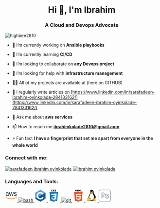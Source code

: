 <h1 align="center">Hi 👋, I'm Ibrahim</h1>
<h3 align="center">A Cloud and Devops Advocate</h3>

<p align="left"> <img src="https://komarev.com/ghpvc/?username=highbee2810&label=Profile%20views&color=0e75b6&style=flat" alt="highbee2810" /> </p>

- 🔭 I’m currently working on **Ansible playbooks**

- 🌱 I’m currently learning **CI/CD**

- 👯 I’m looking to collaborate on **any Devops project**

- 🤝 I’m looking for help with **infrastructure management**

- 👨‍💻 All of my projects are available at (here on GITHUB)

- 📝 I regularly write articles on [https://www.linkedin.com/in/sarafadeen-ibrahim-oyinkolade-284133162/](https://www.linkedin.com/in/sarafadeen-ibrahim-oyinkolade-284133162/)

- 💬 Ask me about **aws services**

- 📫 How to reach me **ibrahimkolade2810@gmail.com**

- ⚡ Fun fact **I have a fingerprint that set me apart from everyone in the whole world**

<h3 align="left">Connect with me:</h3>
<p align="left">
<a href="https://linkedin.com/in/sarafadeen ibrahim oyinkolade" target="blank"><img align="center" src="https://raw.githubusercontent.com/rahuldkjain/github-profile-readme-generator/master/src/images/icons/Social/linked-in-alt.svg" alt="sarafadeen ibrahim oyinkolade" height="30" width="40" /></a>
<a href="https://fb.com/ibrahim oyinkolade" target="blank"><img align="center" src="https://raw.githubusercontent.com/rahuldkjain/github-profile-readme-generator/master/src/images/icons/Social/facebook.svg" alt="ibrahim oyinkolade" height="30" width="40" /></a>
</p>

<h3 align="left">Languages and Tools:</h3>
<p align="left"> <a href="https://aws.amazon.com" target="_blank" rel="noreferrer"> <img src="https://raw.githubusercontent.com/devicons/devicon/master/icons/amazonwebservices/amazonwebservices-original-wordmark.svg" alt="aws" width="40" height="40"/> </a> <a href="https://www.gnu.org/software/bash/" target="_blank" rel="noreferrer"> <img src="https://www.vectorlogo.zone/logos/gnu_bash/gnu_bash-icon.svg" alt="bash" width="40" height="40"/> </a> <a href="https://www.cprogramming.com/" target="_blank" rel="noreferrer"> <img src="https://raw.githubusercontent.com/devicons/devicon/master/icons/c/c-original.svg" alt="c" width="40" height="40"/> </a> <a href="https://www.w3schools.com/css/" target="_blank" rel="noreferrer"> <img src="https://raw.githubusercontent.com/devicons/devicon/master/icons/css3/css3-original-wordmark.svg" alt="css3" width="40" height="40"/> </a> <a href="https://git-scm.com/" target="_blank" rel="noreferrer"> <img src="https://www.vectorlogo.zone/logos/git-scm/git-scm-icon.svg" alt="git" width="40" height="40"/> </a> <a href="https://www.w3.org/html/" target="_blank" rel="noreferrer"> <img src="https://raw.githubusercontent.com/devicons/devicon/master/icons/html5/html5-original-wordmark.svg" alt="html5" width="40" height="40"/> </a> <a href="https://www.linux.org/" target="_blank" rel="noreferrer"> <img src="https://raw.githubusercontent.com/devicons/devicon/master/icons/linux/linux-original.svg" alt="linux" width="40" height="40"/> </a> <a href="https://www.photoshop.com/en" target="_blank" rel="noreferrer"> <img src="https://raw.githubusercontent.com/devicons/devicon/master/icons/photoshop/photoshop-line.svg" alt="photoshop" width="40" height="40"/> </a> </p>
